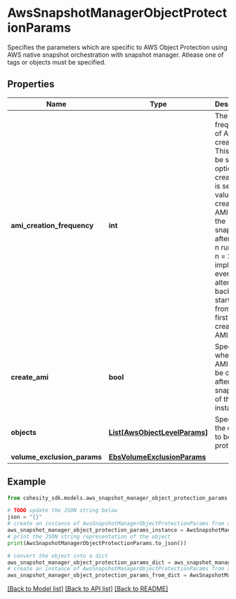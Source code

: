 # AwsSnapshotManagerObjectProtectionParams

Specifies the parameters which are specific to AWS Object Protection using AWS native snapshot orchestration with snapshot manager. Atlease one of tags or objects must be specified.

## Properties

Name | Type | Description | Notes
------------ | ------------- | ------------- | -------------
**ami_creation_frequency** | **int** | The frequency of AMI creation. This should be set if the option to create AMI is set. A value of n creates an AMI from the snapshots after every n runs. eg. n &#x3D; 2 implies every alternate backup run starting from the first will create an AMI. | [optional] 
**create_ami** | **bool** | Specifies whether AMI should be created after taking snapshots of the instance. | [optional] 
**objects** | [**List[AwsObjectLevelParams]**](AwsObjectLevelParams.md) | Specifies the objects to be protected. | [optional] 
**volume_exclusion_params** | [**EbsVolumeExclusionParams**](EbsVolumeExclusionParams.md) |  | [optional] 

## Example

```python
from cohesity_sdk.models.aws_snapshot_manager_object_protection_params import AwsSnapshotManagerObjectProtectionParams

# TODO update the JSON string below
json = "{}"
# create an instance of AwsSnapshotManagerObjectProtectionParams from a JSON string
aws_snapshot_manager_object_protection_params_instance = AwsSnapshotManagerObjectProtectionParams.from_json(json)
# print the JSON string representation of the object
print(AwsSnapshotManagerObjectProtectionParams.to_json())

# convert the object into a dict
aws_snapshot_manager_object_protection_params_dict = aws_snapshot_manager_object_protection_params_instance.to_dict()
# create an instance of AwsSnapshotManagerObjectProtectionParams from a dict
aws_snapshot_manager_object_protection_params_from_dict = AwsSnapshotManagerObjectProtectionParams.from_dict(aws_snapshot_manager_object_protection_params_dict)
```
[[Back to Model list]](../README.md#documentation-for-models) [[Back to API list]](../README.md#documentation-for-api-endpoints) [[Back to README]](../README.md)


